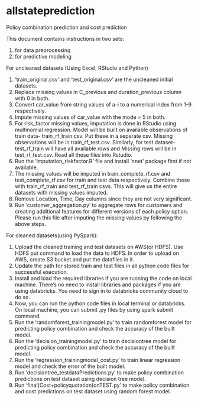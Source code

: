 # allstateprediction
Policy combination prediction and cost prediction

This document contains instructions in two sets:
1. for data preprocessing 
2. for predictive modeling 
 
For uncleaned datasets (Using Excel, RStudio and Python) 
1. ‘train_original.csv’ and ‘test_original.csv’ are the uncleaned initial datasets.  
2. Replace missing values in C_previous and duration_previous column with 0 in both.  
3. Convert car_value from string values of a-i to a numerical index from 1-9 respectively. 
4. Impute missing values of car_value with the mode = 5 in both. 
5. For risk_factor missing values, imputation is done in RStudio using multinomial regression. Model will be built on available observations of train data- train_rf_train.csv. Put these in a separate csv. Missing observations will be in train_rf_test.csv. Similarly, for test dataset- test_rf_train will have all available rows and Missing rows will be in test_rf_test.csv. Read all these files into Rstudio. 
6. Run the ‘imputation_riskfactor.R’ file and install ‘nnet’ package first if not available.  
7. The missing values will be imputed in train_complete_rf.csv and test_complete_rf.csv for train and test data respectively. Combine these with train_rf_train and test_rf_train csvs. This will give us the entire datasets with missing values imputed.  
8. Remove Location, Time, Day columns since they are not very significant.  
9. Run ‘customer_aggregation.py’ to aggregate rows for customers and creating additional features for different versions of each policy option. Please run this file after imputing the missing values by following the above steps. 
 
 
For cleaned datasets(using PySpark):  
1. Upload the cleaned training and test datasets on AWS(or HDFS). Use HDFS put command to load the data to HDFS. In order to upload on AWS, create S3 bucket and put the datafiles in it. 
2. Update the path for stored train and test files in all python code files for successful execution.  
3. Install and load the required libraries if you are running the code on local machine. There’s no need to install libraries and packages if you are using databricks. You need to sign in to databricks community cloud to do so. 
4. Now, you can run the python code files in local terminal or databricks. On local machine, you can submit .py files by using spark submit command.  
5. Run the ‘randomforest_trainingmodel.py’ to train randomforest model for predicting policy combination and check the accuracy of the built model.  
6. Run the ‘decision_trainingmodel.py’ to train decisiontree model for predicting policy combination and check the accuracy of the built model. 
7. Run the ‘regression_trainingmodel_cost.py’ to train linear regression model and check the error of the built model. 
8. Run ‘decisiontree_testdataPredictions.py’ to make policy combination predictions on test dataset using decision tree model. 
9. Run ‘final(Cost+policyquotation)onTEST.py’ to make policy combination and cost predictions on test dataset using random forest model. 
